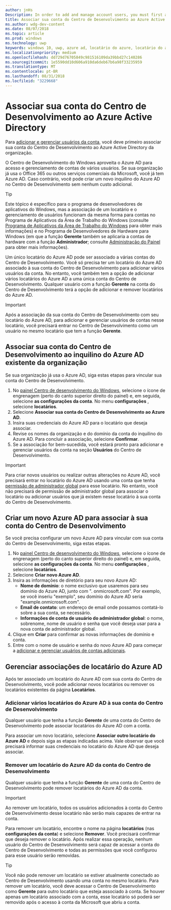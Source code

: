 ```yaml
---
author: jnHs
Description: In order to add and manage account users, you must first associate your Dev Center account with your organization's Azure Active Directory.
title: Associar sua conta do Centro de Desenvolvimento ao Azure Active Directory
ms.author: wdg-dev-content
ms.date: 08/07/2018
ms.topic: article
ms.prod: windows
ms.technology: uwp
keywords: windows 10, uwp, azure ad, locatário do azure, locatário do aad, locatário do azure ad, gerenciamento de locatário, locatários
ms.localizationpriority: medium
ms.openlocfilehash: dd729d76705849c981516109da39bbd27c140286
ms.sourcegitcommit: 1e5590dd10d606a910da6deb67b6a98f33235959
ms.translationtype: MT
ms.contentlocale: pt-BR
ms.lasthandoff: 08/31/2018
ms.locfileid: "3229668"
---
```

# <a name="associate-azure-active-directory-with-your-dev-center-account"></a>Associar sua conta do Centro de Desenvolvimento ao Azure Active Directory

Para [adicionar e gerenciar usuários da conta](add-users-groups-and-azure-ad-applications.md), você deve primeiro associar sua conta do Centro de Desenvolvimento ao Azure Active Directory da organização. 

O Centro de Desenvolvimento do Windows aproveita o Azure AD para acesso e gerenciamento de contas de vários usuários. Se sua organização já usa o Office 365 ou outros serviços comerciais da Microsoft, você já tem Azure AD. Caso contrário, você pode criar um novo inquilino do Azure AD no Centro de Desenvolvimento sem nenhum custo adicional.

> [!TIP]
> Este tópico é específico para o programa de desenvolvedores de aplicativos do Windows, mas a associação de um locatário e o gerenciamento de usuários funcionam da mesma forma para contas no Programa de Aplicativos da Área de Trabalho do Windows (consulte [Programa de Aplicativos da Área de Trabalho do Windows](https://docs.microsoft.com/windows/desktop/appxpkg/windows-desktop-application-program#add-and-manage-account-users) para obter mais informações) e no Programa de Desenvolvedores de Hardware para Windows (em que a função **Gerente** também se aplicaria a contas de hardware com a função **Administrador**; consulte [Administração do Painel](https://docs.microsoft.com/windows-hardware/drivers/dashboard/dashboard-administration) para obter mais informações).

Um único locatário do Azure AD pode ser associado a várias contas do Centro de Desenvolvimento. Você só precisa ter um locatário do Azure AD associado à sua conta do Centro de Desenvolvimento para adicionar vários usuários da conta. No entanto, você também tem a opção de adicionar vários locatários do Azure AD a uma única conta do Centro de Desenvolvimento. Qualquer usuário com a função **Gerente** na conta do Centro de Desenvolvimento terá a opção de adicionar e remover locatários do Azure AD.

> [!IMPORTANT]
> Após a associação da sua conta do Centro de Desenvolvimento com seu locatário do Azure AD, para adicionar e gerenciar usuários de contas nesse locatário, você precisará entrar no Centro de Desenvolvimento como um usuário no mesmo locatário que tem a função **Gerente**.


## <a name="associate-your-dev-center-account-with-your-organizations-existing-azure-ad-tenant"></a>Associar sua conta do Centro de Desenvolvimento ao inquilino do Azure AD existente da organização

Se sua organização já usa o Azure AD, siga estas etapas para vincular sua conta do Centro de Desenvolvimento.

1.  No [painel Centro de desenvolvimento do Windows](https://partner.microsoft.com/dashboard), selecione o ícone de engrenagem (perto do canto superior direito do painel) e, em seguida, selecione **as configurações da conta**. No menu **configurações** , selecione **locatários**.
2.  Selecione **Associar sua conta do Centro de Desenvolvimento ao Azure AD**.
3.  Insira suas credenciais do Azure AD para o locatário que deseja associar.
4.  Revise os nomes da organização e do domínio da conta do inquilino do Azure AD. Para concluir a associação, selecione **Confirmar**.
5.  Se a associação for bem-sucedida, você estará pronto para adicionar e gerenciar usuários da conta na seção **Usuários** do Centro de Desenvolvimento.

> [!IMPORTANT]
> Para criar novos usuários ou realizar outras alterações no Azure AD, você precisará entrar no locatário do Azure AD usando uma conta que tenha [permissão de administrador global](https://docs.microsoft.com/azure/active-directory/users-groups-roles/directory-assign-admin-roles) para esse locatário. No entanto, você não precisará de permissão de administrador global para associar o locatário ou adicionar usuários que já existem nesse locatário à sua conta do Centro de Desenvolvimento.


## <a name="create-a-brand-new-azure-ad-to-associate-with-your-dev-center-account"></a>Criar um novo Azure AD para associar à sua conta do Centro de Desenvolvimento

Se você precisa configurar um novo Azure AD para vincular com sua conta do Centro de Desenvolvimento, siga estas etapas.

1.  No [painel Centro de desenvolvimento do Windows](https://partner.microsoft.com/dashboard), selecione o ícone de engrenagem (perto do canto superior direito do painel) e, em seguida, selecione **as configurações da conta**. No menu **configurações** , selecione **locatários**.
2.  Selecione **Criar novo Azure AD**.
3.  Insira as informações de diretório para seu novo Azure AD:
    - **Nome de domínio**: o nome exclusivo que usaremos para seu domínio do Azure AD, junto com ". onmicrosoft.com". Por exemplo, se você inseriu "exemplo", seu domínio do Azure AD seria "example.onmicrosoft.com".
    - **Email de contato**: um endereço de email onde possamos contatá-lo sobre a sua conta, se necessário.
    - **Informações de conta de usuário do administrador global**: o nome, sobrenome, nome de usuário e senha que você deseja usar para a nova conta de administrador global.
4.  Clique em **Criar** para confirmar as novas informações de domínio e conta.
5.  Entre com o nome de usuário e senha do novo Azure AD para começar a [adicionar e gerenciar usuários de contas adicionais](add-users-groups-and-azure-ad-applications.md).


## <a name="manage-azure-ad-tenant-associations"></a>Gerenciar associações de locatário do Azure AD

Após ter associado um locatário do Azure AD com sua conta do Centro de Desenvolvimento, você pode adicionar novos locatários ou remover os locatários existentes da página **Locatários**.


### <a name="add-multiple-azure-ad-tenants-to-your-dev-center-account"></a>Adicionar vários locatários do Azure AD à sua conta do Centro de Desenvolvimento

Qualquer usuário que tenha a função **Gerente** de uma conta do Centro de Desenvolvimento pode associar locatários do Azure AD com a conta.

Para associar um novo locatário, selecione **Associar outro locatário do Azure AD** e depois siga as etapas indicadas acima. Vale observar que você precisará informar suas credenciais no locatário do Azure AD que deseja associar.


### <a name="remove-an-azure-ad-tenant-from-your-dev-center-account"></a>Remover um locatário do Azure AD da conta do Centro de Desenvolvimento

Qualquer usuário que tenha a função **Gerente** de uma conta do Centro de Desenvolvimento pode remover locatários do Azure AD da conta.

> [!IMPORTANT]
> Ao remover um locatário, todos os usuários adicionados à conta do Centro de Desenvolvimento desse locatário não serão mais capazes de entrar na conta. 

Para remover um locatário, encontre o nome na página **locatários** (nas **configurações da conta**) e selecione **Remover**. Você precisará confirmar que deseja remover o locatário. Após realizar essa operação, nenhum usuário do Centro de Desenvolvimento será capaz de acessar a conta do Centro de Desenvolvimento e todas as permissões que você configurou para esse usuário serão removidas.

> [!TIP]
> Você não pode remover um locatário se estiver atualmente conectado ao Centro de Desenvolvimento usando uma conta no mesmo locatário. Para remover um locatário, você deve acessar o Centro de Desenvolvimento como **Gerente** para outro locatário que esteja associado à conta. Se houver apenas um locatário associado com a conta, esse locatário só poderá ser removido após o acesso à conta da Microsoft que abriu a conta.


